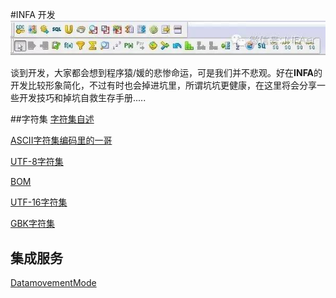 #INFA 开发
![Developer](Transformations.jpg)

谈到开发，大家都会想到程序猿/媛的悲惨命运，可是我们并不悲观。好在**INFA**的开发比较形象简化，不过有时也会掉进坑里，所谓坑坑更健康，在这里将会分享一些开发技巧和掉坑自救生存手册.....

##字符集
[字符集自述](codepage/README.md)

[ASCII字符集编码里的一哥](codepage/ASCII.md)

[UTF-8字符集](codepage/UTF_8.md)

[BOM](codepage/BOM.md)

[UTF-16字符集](codepage/UTF16.md)

[GBK字符集](codepage/GBK.md)

## 集成服务
[DatamovementMode](IS/INFA_datamovement.md)

